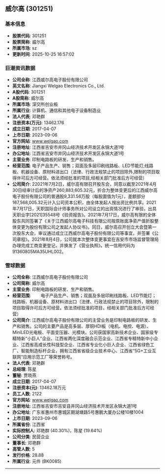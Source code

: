 ## 威尔高 (301251)

### 基本信息

- **股票代码**: 301251
- **股票简称**: 威尔高
- **所属市场**: sz
- **更新时间**: 2025-10-25 16:57:02

### 巨潮资讯数据

- **公司全称**: 江西威尔高电子股份有限公司
- **英文名称**: Jiangxi Welgao Electronics Co., Ltd.
- **A股代码**: 301251
- **A股简称**: 威尔高
- **所属市场**: 深交所创业板
- **所属行业**: 计算机、通信和其他电子设备制造业
- **法人代表**: 邓艳群
- **注册资本(万元)**: 13462.176
- **成立日期**: 2017-04-07
- **上市日期**: 2023-09-06
- **官方网站**: www.welgao.com
- **注册地址**: 江西省吉安市井冈山经济技术开发区永锦大道1号
- **办公地址**: 江西省吉安市井冈山经济技术开发区永锦大道1号
- **主营业务**: 印制电路板的研发、生产和销售。
- **经营范围**: 电子产品生产、销售；双面及多层印刷线路板、LED节能灯;线路板、机器设备、原材料进出口（法律、行政法规禁止的项目除外,限制的项目取得许可后方可经营。依法须经批准的项目,经相关部门批准后方可经营）
- **公司简介**: 22021年7月2日，威尔高有限召开股东会，同意以截至2021年4月30日经审计后的净资产260,883,605.32元，折合为整体变更后的江西威尔高电子股份有限公司的普通股9,331.56万股（每股面值为1元），差额部分167,568,005.32元计入公司资本公积，由全体发起人按出资比例共享。2021年7月17日，天职国际会计师事务所对公司设立的出资情况进行了审验，出具天职业字[2021]35548号《验资报告》。2021年7月17日，威尔高有限的全体股东共同签署了《关于江西威尔高电子科技有限公司按原账面净资产值折股整体变更为股份有限公司之发起人协议书》。同日，威尔高召开创立大会暨第一次股东大会，审议通过成立江西威尔高电子股份有限公司等事宜，并签署《公司章程》。2021年8月4日，公司就本次整体变更事宜在吉安市市场监督管理局办理完成工商变更登记，并换发了《营业执照》。统一信用代码为91360805MA35UHL002。

### 雪球数据

- **公司全称**: 江西威尔高电子股份有限公司
- **公司简称**: 威尔高
- **主营业务**: 印制电路板的研发、生产和销售。
- **经营范围**: 　　电子产品生产、销售；双面及多层印刷线路板、LED节能灯；线路板、机器设备、原材料进出口（法律、行政法规禁止的项目除外，限制的项目取得许可后方可经营。依法须经批准的项目，经相关部门批准后方可经营）
- **公司简介**: 江西威尔高电子股份有限公司的主营业务是印制电路板的研发、生产和销售。公司的主要产品是高多层、厚铜HDI板（电机、电控、电源）、MiniLED光电板、平面变压器、光模块。公司获国家高新技术企业、国家级专精特新“小巨人”企业、江西省两化深度融合示范企业、江西省专精特新中小企业、江西省高成长性科技型企业、江西省专业化小巨人企业、江西省绿色工厂、智能制造标杆企业，拥有江西省省级企业技术中心、江西省“5G+工业互联网”应用示范工厂等荣誉称号。
- **法人代表**: 邓艳群
- **总经理**: 陈星
- **董秘**: 贾晓燕
- **成立日期**: 2017-04-07
- **注册资本(元)**: 13462.18万元
- **员工人数**: 2122
- **官方网站**: www.welgao.com
- **注册地址**: 江西省吉安市吉安县井冈山经济技术开发区永锦大道1号
- **办公地址**: 广东省惠州市惠城区期湖塘路5号惠鹏大厦办公楼10楼1004
- **上市日期**: 2023-09-06
- **所属省份**: 江西省
- **实际控制人**: 邓艳群 (40.30%)，陈星 (19.64%)
- **公司分类**: 民营企业
- **董事长**: 邓艳群
- **高管人数**: 5
- **发行价格**: 28.88
- **所属行业**: 元件 (BK0085)

---